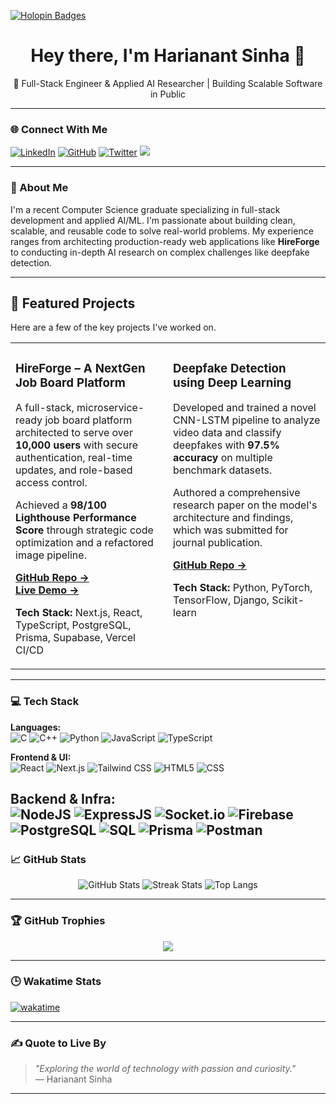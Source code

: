 [![Holopin Badges](https://holopin.me/hsinha11)](https://holopin.io/@hsinha11)

<h1 align="center">Hey there, I'm Harianant Sinha 👋</h1>
<p align="center">
  🚀 Full-Stack Engineer & Applied AI Researcher | Building Scalable Software in Public
</p>

---

### 🌐 Connect With Me

[![LinkedIn](https://img.shields.io/badge/-LinkedIn-blue?style=flat&logo=Linkedin&logoColor=white)](https://www.linkedin.com/in/harianantsinha/)
[![GitHub](https://img.shields.io/github/followers/HSinha11?style=social)](https://github.com/HSinha11)
[![Twitter](https://img.shields.io/twitter/follow/HarianantS?style=social)](https://x.com/HarianantS)
[![](https://visitcount.itsvg.in/api?id=Hsinha11&icon=7&color=9)](https://visitcount.itsvg.in)

---


### 🧠 About Me

I'm a recent Computer Science graduate specializing in full-stack development and applied AI/ML. I'm passionate about building clean, scalable, and reusable code to solve real-world problems. My experience ranges from architecting production-ready web applications like **HireForge** to conducting in-depth AI research on complex challenges like deepfake detection.

---
## 🚀 Featured Projects

Here are a few of the key projects I've worked on.

<table>
  <tr>
    <td width="50%" valign="top">
      <h3>HireForge – A NextGen Job Board Platform</h3>
      <p>A full-stack, microservice-ready job board platform architected to serve over <strong>10,000 users</strong> with secure authentication, real-time updates, and role-based access control.</p>
      <p>Achieved a <strong>98/100 Lighthouse Performance Score</strong> through strategic code optimization and a refactored image pipeline.</p>
      <p>
        <a href="https://github.com/Hsinha11/HireForge"><strong>GitHub Repo &rarr;</strong></a>
        <br>
        <a href="https://hireforge-new.vercel.app/"><strong>Live Demo &rarr;</strong></a>
      </p>
      <p><strong>Tech Stack:</strong> Next.js, React, TypeScript, PostgreSQL, Prisma, Supabase, Vercel CI/CD</p>
    </td>
    <td width="50%" valign="top">
      <h3>Deepfake Detection using Deep Learning</h3>
      <p>Developed and trained a novel CNN-LSTM pipeline to analyze video data and classify deepfakes with <strong>97.5% accuracy</strong> on multiple benchmark datasets.</p>
      <p>Authored a comprehensive research paper on the model's architecture and findings, which was submitted for journal publication.</p>
      <p>
        <a href="https://github.com/Hsinha11/Deepfake-detection-using-Deep-Learning"><strong>GitHub Repo &rarr;</strong></a>
      </p>
      <p><strong>Tech Stack:</strong> Python, PyTorch, TensorFlow, Django, Scikit-learn</p>
    </td>
  </tr>
</table>

---

### 💻 Tech Stack

**Languages:**  
![C](https://img.shields.io/badge/C-00599C?style=for-the-badge&logo=c&logoColor=white)
![C++](https://img.shields.io/badge/C++-00599C?style=for-the-badge&logo=c%2B%2B&logoColor=white)
![Python](https://img.shields.io/badge/Python-3670A0?style=for-the-badge&logo=python&logoColor=ffdd54)
![JavaScript](https://img.shields.io/badge/JavaScript-323330?style=for-the-badge&logo=javascript&logoColor=F7DF1E)
![TypeScript](https://img.shields.io/badge/TypeScript-007ACC?style=for-the-badge&logo=typescript&logoColor=white)

**Frontend & UI:**  
![React](https://img.shields.io/badge/React-20232a?style=for-the-badge&logo=react&logoColor=61DAFB)
![Next.js](https://img.shields.io/badge/Next.js-000000?style=for-the-badge&logo=next.js&logoColor=white)
![Tailwind CSS](https://img.shields.io/badge/Tailwind_CSS-06B6D4?style=for-the-badge&logo=tailwind-css&logoColor=white)
![HTML5](https://img.shields.io/badge/HTML5-E34F26?style=for-the-badge&logo=html5&logoColor=white)
![CSS](https://img.shields.io/badge/CSS-1572B6?style=for-the-badge&logo=css&logoColor=white)

**Backend & Infra:**  
![NodeJS](https://img.shields.io/badge/Node.js-339933?style=for-the-badge&logo=nodedotjs&logoColor=white)
![ExpressJS](https://img.shields.io/badge/Express.js-000000?style=for-the-badge&logo=express&logoColor=white)
![Socket.io](https://img.shields.io/badge/Socket.io-010101?style=for-the-badge&logo=socket.io&logoColor=white)
![Firebase](https://img.shields.io/badge/Firebase-ffca28?style=for-the-badge&logo=firebase&logoColor=black)
![PostgreSQL](https://img.shields.io/badge/PostgreSQL-316192?style=for-the-badge&logo=postgresql&logoColor=white)
![SQL](https://img.shields.io/badge/SQL-4479A1?style=for-the-badge&logo=MySQL&logoColor=white)
![Prisma](https://img.shields.io/badge/Prisma-2D3748?style=for-the-badge&logo=Prisma&logoColor=white)
![Postman](https://img.shields.io/badge/Postman-FF6C37?style=for-the-badge&logo=Postman&logoColor=white)
---

### 📈 GitHub Stats

<p align="center">
  <img src="https://github-readme-stats.vercel.app/api?username=Hsinha11&theme=tokyonight&show_icons=true&hide_border=false" alt="GitHub Stats"/>
  <img src="https://github-readme-streak-stats.herokuapp.com/?user=Hsinha11&theme=tokyonight&hide_border=false" alt="Streak Stats"/>
  <img src="https://github-readme-stats.vercel.app/api/top-langs/?username=Hsinha11&theme=tokyonight&layout=compact&hide_border=false" alt="Top Langs"/>
</p>

---

### 🏆 GitHub Trophies

<p align="center">
  <img src="https://github-profile-trophy.vercel.app/?username=Hsinha11&theme=discord&no-frame=false&no-bg=true&margin-w=5&column=-1"/>
</p>

---

### 🕒 Wakatime Stats


[![wakatime](https://wakatime.com/badge/user/05bebc06-1606-4c63-837a-90cc701eec10.svg)](https://wakatime.com/@05bebc06-1606-4c63-837a-90cc701eec10)

---

### ✍️ Quote to Live By
> _"Exploring the world of technology with passion and curiosity."_  
> — Harianant Sinha

---

